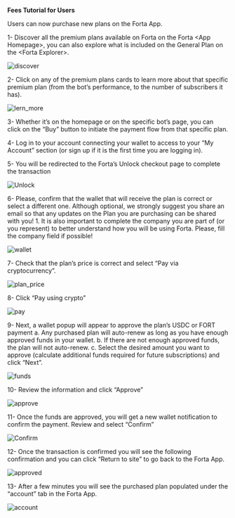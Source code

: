 **Fees Tutorial for Users**

Users can now purchase new plans on the Forta App.



1-  Discover all the premium plans available on Forta on the Forta &lt;App Homepage>, you can also explore what is included on the General Plan on the &lt;Forta Explorer>.

![discover](fees-1.png)


2- Click on any of the premium plans cards to learn more about that specific premium plan (from the bot’s performance, to the number of subscribers it has).



![lern_more](fees-2.png)




3- Whether it’s on the homepage or on the specific bot’s page, you can click on the “Buy” button to initiate the payment flow from that specific plan. 

4- Log in to your account connecting your wallet to access to your “My Account” section (or sign up if it is the first time you are logging in).

5- You will be redirected to the Forta’s Unlock checkout page to complete the transaction

    
![Unlock](fees-3.png)


6- Please, confirm that the wallet that will receive the plan is correct or select a different one. Although optional, we strongly suggest you share an email so that any updates on the Plan you are purchasing can be shared with you!
    1. It is also important to complete the company you are part of (or you represent) to better understand how you will be using Forta. Please, fill the company field if possible!


![wallet](fees-4.png)



7- Check that the plan’s price is correct and select “Pay via cryptocurrency”.

    
![plan_price](fees-5.png)


8- Click “Pay using crypto”

    

![pay](fees-6.png)


9- Next, a wallet popup will appear to approve the plan’s USDC or FORT payment
    a. Any purchased plan will auto-renew as long as you have enough approved funds in your wallet.
    b. If there are not enough approved funds, the plan will not auto-renew.
    c. Select the desired amount you want to approve (calculate additional funds required for future subscriptions) and click “Next”.

    


![funds](fees-7.png)


10-  Review the information and click “Approve”

    
![approve](fees-8.png)


11- Once the funds are approved, you will get a new wallet notification to confirm the payment. Review and select “Confirm”

    
![Confirm](fees-9.png)

12-  Once the transaction is confirmed you will see the following confirmation and you can click “Return to site” to go back to the Forta App.

    
![approved](fees-10.png)

13-  After a few minutes you will see the purchased plan populated under the “account” tab in the Forta App.

    
![account](fees-11.png)